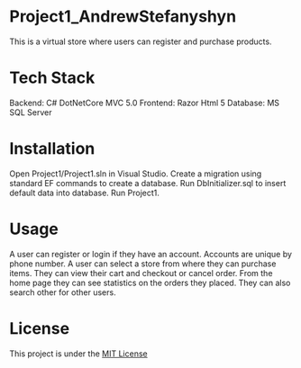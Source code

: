 # Project1_AndrewStefanyshyn
This is a virtual store where users can register and purchase products.
# Tech Stack
Backend: C# DotNetCore MVC 5.0
Frontend: Razor Html 5
Database: MS SQL Server
# Installation
Open Project1/Project1.sln in Visual Studio.
Create a migration using standard EF commands to create a database.
Run DbInitializer.sql to insert default data into database.
Run Project1.
# Usage
A user can register or login if they have an account. Accounts are unique by phone number.
A user can select a store from where they can purchase items. They can view their cart and checkout or cancel order.
From the home page they can see statistics on the orders they placed. They can also search other for other users.
# License
This project is under the [MIT License](https://github.com/git/git-scm.com/blob/master/MIT-LICENSE.txt)
